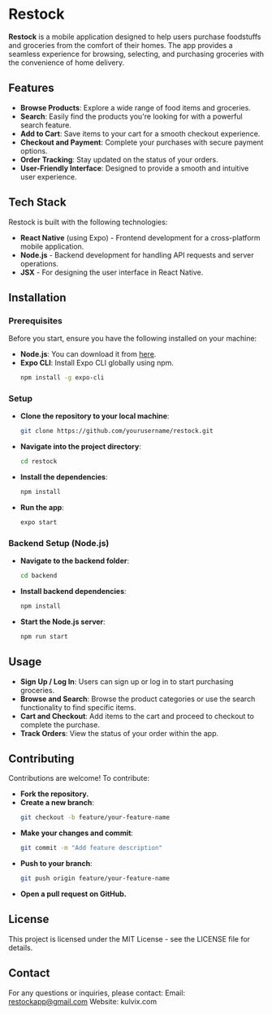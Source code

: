 # Restock

**Restock** is a mobile application designed to help users purchase foodstuffs and groceries from the comfort of their homes. The app provides a seamless experience for browsing, selecting, and purchasing groceries with the convenience of home delivery.

## Features
- **Browse Products**: Explore a wide range of food items and groceries.
- **Search**: Easily find the products you're looking for with a powerful search feature.
- **Add to Cart**: Save items to your cart for a smooth checkout experience.
- **Checkout and Payment**: Complete your purchases with secure payment options.
- **Order Tracking**: Stay updated on the status of your orders.
- **User-Friendly Interface**: Designed to provide a smooth and intuitive user experience.

## Tech Stack
Restock is built with the following technologies:
- **React Native** (using Expo) - Frontend development for a cross-platform mobile application.
- **Node.js** - Backend development for handling API requests and server operations.
- **JSX** - For designing the user interface in React Native.

## Installation

### Prerequisites
Before you start, ensure you have the following installed on your machine:
- **Node.js**: You can download it from [here](https://nodejs.org/).
- **Expo CLI**: Install Expo CLI globally using npm.
  ```bash
  npm install -g expo-cli

### Setup

- **Clone the repository to your local machine**:
  ```bash
  git clone https://github.com/yourusername/restock.git
- **Navigate into the project directory**:
  ```bash
  cd restock

- **Install the dependencies**:
  ```bash
  npm install

- **Run the app**:
  ```bash
  expo start
### Backend Setup (Node.js)

- **Navigate to the backend folder**:
  ```bash
  cd backend

- **Install backend dependencies**:
  ```bash
  npm install

- **Start the Node.js server**:
  ```bash
  npm run start

## Usage
- **Sign Up / Log In**: Users can sign up or log in to start purchasing groceries.
- **Browse and Search**: Browse the product categories or use the search functionality to find specific items.
- **Cart and Checkout**: Add items to the cart and proceed to checkout to complete the purchase.
- **Track Orders**: View the status of your order within the app.

## Contributing
Contributions are welcome!
To contribute:
- **Fork the repository.**
- **Create a new branch**:
  ```bash
  git checkout -b feature/your-feature-name

- **Make your changes and commit**:
  ```bash
  git commit -m "Add feature description"

- **Push to your branch**:
  ```bash
  git push origin feature/your-feature-name

- **Open a pull request on GitHub.**

## License
This project is licensed under the MIT License - see the LICENSE file for details.

## Contact
For any questions or inquiries, please contact:
Email: restockapp@gmail.com
Website: kulvix.com
